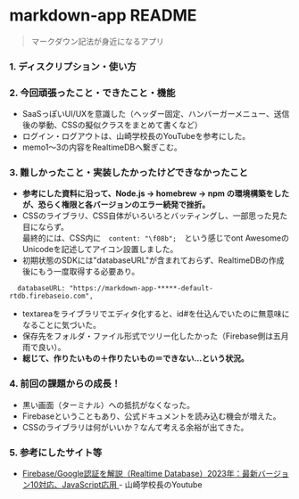 
# markdown-app README
> マークダウン記法が身近になるアプリ

### 1. ディスクリプション・使い方


### 2. 今回頑張ったこと・できたこと・機能

- SaaSっぽいUI/UXを意識した（ヘッダー固定、ハンバーガーメニュー、送信後の挙動、CSSの擬似クラスをまとめて書くなど）
- ログイン・ログアウトは、山崎学校長のYouTubeを参考にした。
- memo1〜3の内容をRealtimeDBへ繋ぎこむ。

### 3. 難しかったこと・実装したかったけどできなかったこと

- **参考にした資料に沿って、Node.js -> homebrew -> npm の環境構築をしたが、恐らく権限と各バージョンのエラー続発で挫折。**
- CSSのライブラリ、CSS自体がいろいろとバッティングし、一部思った見た目にならず。<br>
最終的には、CSS内に　`content: "\f08b";`　という感じでont AwesomeのUnicodeを記述してアイコン設置しました。
- 初期状態のSDKには"databaseURL"が含まれておらず、RealtimeDBの作成後にもう一度取得する必要あり。
```
  databaseURL: "https://markdown-app-*****-default-rtdb.firebaseio.com",
```
- textareaをライブラリでエディタ化すると、id#を仕込んでいたのに無意味になることに気づいた。
- 保存先をフォルダ・ファイル形式でツリー化したかった（Firebase側は五月雨で良い）。
- **総じて、作りたいもの＋作りたいもの＝できない...という状況。**

### 4. 前回の課題からの成長！

- 黒い画面（ターミナル）への抵抗がなくなった。
- Firebaseということもあり、公式ドキュメントを読み込む機会が増えた。
- CSSのライブラリは何がいいか？なんて考える余裕が出てきた。

### 5. 参考にしたサイト等

- [Firebase/Google認証を解説（Realtime Database）2023年：最新バージョン10対応、JavaScript応用
](https://www.youtube.com/watch?v=D47A-t_Ng5s&t=2195s) - 山崎学校長のYoutube
